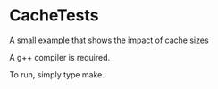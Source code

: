 # CacheTests
A small example that shows the impact of cache sizes

A g++ compiler is required. 

To run, simply type make.

